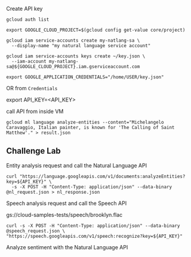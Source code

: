 Create API key

```
gcloud auth list

export GOOGLE_CLOUD_PROJECT=$(gcloud config get-value core/project)

gcloud iam service-accounts create my-natlang-sa \
  --display-name "my natural language service account"

gcloud iam service-accounts keys create ~/key.json \
  --iam-account my-natlang-sa@${GOOGLE_CLOUD_PROJECT}.iam.gserviceaccount.com

export GOOGLE_APPLICATION_CREDENTIALS="/home/USER/key.json"
```

OR from `Credentials`

export API_KEY=<API_KEY>

call API from inside VM

```
gcloud ml language analyze-entities --content="Michelangelo Caravaggio, Italian painter, is known for 'The Calling of Saint Matthew'." > result.json
```

## Challenge Lab

Entity analysis request and call the Natural Language API

```
curl "https://language.googleapis.com/v1/documents:analyzeEntities?key=${API_KEY}" \
  -s -X POST -H "Content-Type: application/json" --data-binary @nl_request.json > nl_response.json
```

Speech analysis request and call the Speech API

gs://cloud-samples-tests/speech/brooklyn.flac


```
curl -s -X POST -H "Content-Type: application/json" --data-binary @speech_request.json \
"https://speech.googleapis.com/v1/speech:recognize?key=${API_KEY}"
```

Analyze sentiment with the Natural Language API
